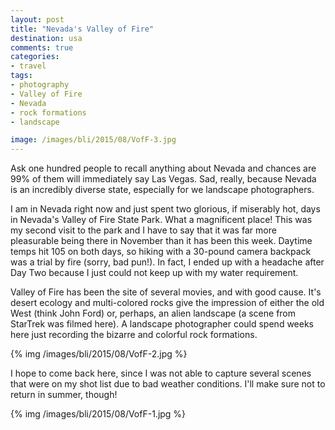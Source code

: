 ```yaml
---
layout: post
title: "Nevada's Valley of Fire"
destination: usa
comments: true
categories:
- travel
tags:
- photography
- Valley of Fire
- Nevada
- rock formations
- landscape

image: /images/bli/2015/08/VofF-3.jpg
---
```


Ask one hundred people to recall anything about Nevada and chances are 99% of them will immediately say Las Vegas. Sad, really, because Nevada is an incredibly diverse state, especially for we landscape photographers. 

<!--more-->

I am in Nevada right now and just spent two glorious, if miserably hot, days in Nevada's Valley of Fire State Park. What a magnificent place! This was my second visit to the park and I have to say that it was far more pleasurable being there in November than it has been this week. Daytime temps hit 105 on both days, so hiking with a 30-pound camera backpack was a trial by fire (sorry, bad pun!). In fact, I ended up with a headache after Day Two because I just could not keep up with my water requirement. 

Valley of Fire has been the site of several movies, and with good cause. It's desert ecology and multi-colored rocks give the impression of either the old West (think John Ford) or, perhaps, an alien landscape (a scene from StarTrek was filmed here). A landscape photographer could spend weeks here just recording the bizarre and colorful rock formations. 

{% img /images/bli/2015/08/VofF-2.jpg %}

I hope to come back here, since I was not able to capture several scenes that were on my shot list due to bad weather conditions. I'll make sure not to return in summer, though!

{% img /images/bli/2015/08/VofF-1.jpg %}

